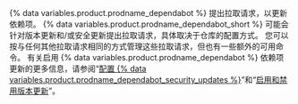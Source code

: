 {% data variables.product.prodname_dependabot %} 提出拉取请求，以更新依赖项。 {% data variables.product.prodname_dependabot_short %} 可能会针对版本更新和/或安全更新提出拉取请求，具体取决于仓库的配置方式。 您可以按与任何其他拉取请求相同的方式管理这些拉取请求，但也有一些额外的可用命令。 有关启用 {% data variables.product.prodname_dependabot %} 依赖项更新的更多信息，请参阅“[配置 {% data variables.product.prodname_dependabot_security_updates %}](/github/managing-security-vulnerabilities/configuring-github-dependabot-security-updates)”和“[启用和禁用版本更新](/github/administering-a-repository/enabling-and-disabling-version-updates)”。
